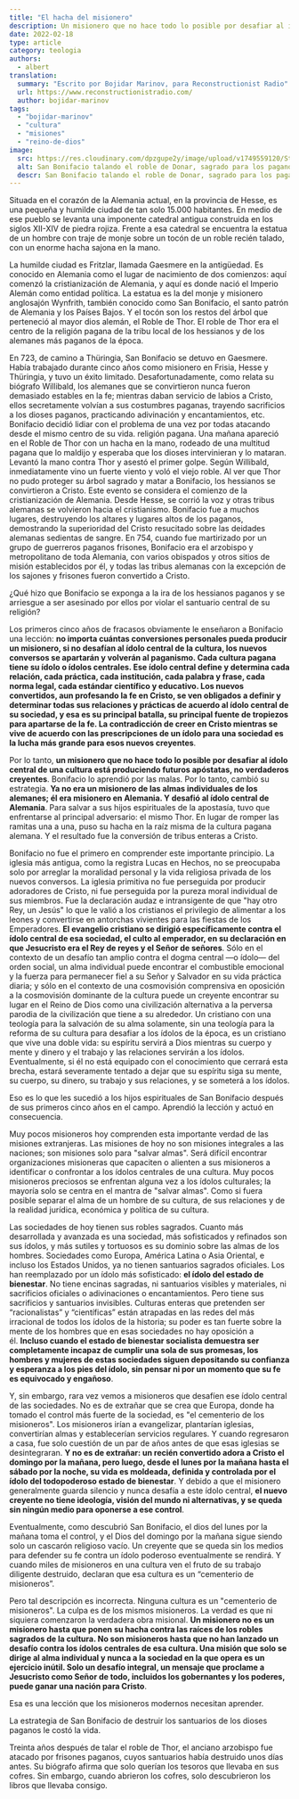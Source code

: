 ```yaml
---
title: "El hacha del misionero"
description: Un misionero que no hace todo lo posible por desafiar al ídolo central de una cultura está produciendo futuros apóstatas, no verdaderos creyentes. No importa cuántas conversiones personales pueda producir un misionero, si no desafían al ídolo central de la cultura, los nuevos conversos se apartarán y volverán al paganismo
date: 2022-02-18
type: article
category: teologia
authors: 
  - albert
translation:
  summary: "Escrito por Bojidar Marinov, para Reconstructionist Radio"
  url: https://www.reconstructionistradio.com/
  author: bojidar-marinov
tags:
  - "bojidar-marinov"
  - "cultura"
  - "misiones"
  - "reino-de-dios"
image:
  src: https://res.cloudinary.com/dpzgupe2y/image/upload/v1749559120/St-Boniface-cutting-Donar-Oak-Christmas-Tree_ncwl2h.jpg
  alt: San Bonifacio talando el roble de Donar, sagrado para los paganos alemanes
  descr: San Bonifacio talando el roble de Donar, sagrado para los paganos alemanes
---
```


Situada en el corazón de la Alemania actual, en la provincia de Hesse, es una pequeña y humilde ciudad de tan solo 15.000 habitantes. En medio de ese pueblo se levanta una imponente catedral antigua construida en los siglos XII-XIV de piedra rojiza. Frente a esa catedral se encuentra la estatua de un hombre con traje de monje sobre un tocón de un roble recién talado, con un enorme hacha sajona en la mano.

La humilde ciudad es Fritzlar, llamada Gaesmere en la antigüedad. Es conocido en Alemania como el lugar de nacimiento de dos comienzos: aquí comenzó la cristianización de Alemania, y aquí es donde nació el Imperio Alemán como entidad política. La estatua es la del monje y misionero anglosajón Wynfrith, también conocido como San Bonifacio, el santo patrón de Alemania y los Países Bajos. Y el tocón son los restos del árbol que perteneció al mayor dios alemán, el Roble de Thor. El roble de Thor era el centro de la religión pagana de la tribu local de los hessianos y de los alemanes más paganos de la época.

En 723, de camino a Thüringia, San Bonifacio se detuvo en Gaesmere. Había trabajado durante cinco años como misionero en Frisia, Hesse y Thüringia, y tuvo un éxito limitado. Desafortunadamente, como relata su biógrafo Willibald, los alemanes que se convirtieron nunca fueron demasiado estables en la fe; mientras daban servicio de labios a Cristo, ellos secretamente volvían a sus costumbres paganas, trayendo sacrificios a los dioses paganos, practicando adivinación y encantamientos, etc. Bonifacio decidió lidiar con el problema de una vez por todas atacando desde el mismo centro de su vida. religión pagana. Una mañana apareció en el Roble de Thor con un hacha en la mano, rodeado de una multitud pagana que lo maldijo y esperaba que los dioses intervinieran y lo mataran. Levantó la mano contra Thor y asestó el primer golpe. Según Willibald, inmediatamente vino un fuerte viento y voló el viejo roble. Al ver que Thor no pudo proteger su árbol sagrado y matar a Bonifacio, los hessianos se convirtieron a Cristo. Este evento se considera el comienzo de la cristianización de Alemania. Desde Hesse, se corrió la voz y otras tribus alemanas se volvieron hacia el cristianismo. Bonifacio fue a muchos lugares, destruyendo los altares y lugares altos de los paganos, demostrando la superioridad del Cristo resucitado sobre las deidades alemanas sedientas de sangre. En 754, cuando fue martirizado por un grupo de guerreros paganos frisones, Bonifacio era el arzobispo y metropolitano de toda Alemania, con varios obispados y otros sitios de misión establecidos por él, y todas las tribus alemanas con la excepción de los sajones y frisones fueron convertido a Cristo.

¿Qué hizo que Bonifacio se exponga a la ira de los hessianos paganos y se arriesgue a ser asesinado por ellos por violar el santuario central de su religión?

Los primeros cinco años de fracasos obviamente le enseñaron a Bonifacio una lección: **no importa cuántas conversiones personales pueda producir un misionero, si no desafían al ídolo central de la cultura, los nuevos conversos se apartarán y volverán al paganismo. Cada cultura pagana tiene su ídolo o ídolos centrales. Ese ídolo central define y determina cada relación, cada práctica, cada institución, cada palabra y frase, cada norma legal, cada estándar científico y educativo. Los nuevos convertidos, aun profesando la fe en Cristo, se ven obligados a definir y determinar todas sus relaciones y prácticas de acuerdo al ídolo central de su sociedad, y esa es su principal batalla, su principal fuente de tropiezos para apartarse de la fe. La contradicción de creer en Cristo mientras se vive de acuerdo con las prescripciones de un ídolo para una sociedad es la lucha más grande para esos nuevos creyentes**.

Por lo tanto, **un misionero que no hace todo lo posible por desafiar al ídolo central de una cultura está produciendo futuros apóstatas, no verdaderos creyentes**. Bonifacio lo aprendió por las malas. Por lo tanto, cambió su estrategia. **Ya no era un misionero de las almas individuales de los alemanes; él era misionero en Alemania. Y desafió al ídolo central de Alemania**. Para salvar a sus hijos espirituales de la apostasía, tuvo que enfrentarse al principal adversario: el mismo Thor. En lugar de romper las ramitas una a una, puso su hacha en la raíz misma de la cultura pagana alemana. Y el resultado fue la conversión de tribus enteras a Cristo.

Bonifacio no fue el primero en comprender este importante principio. La iglesia más antigua, como la registra Lucas en Hechos, no se preocupaba solo por arreglar la moralidad personal y la vida religiosa privada de los nuevos conversos. La iglesia primitiva no fue perseguida por producir adoradores de Cristo, ni fue perseguida por la pureza moral individual de sus miembros. Fue la declaración audaz e intransigente de que "hay otro Rey, un Jesús" lo que le valió a los cristianos el privilegio de alimentar a los leones y convertirse en antorchas vivientes para las fiestas de los Emperadores. **El evangelio cristiano se dirigió específicamente contra el ídolo central de esa sociedad, el culto al emperador, en su declaración en que Jesucristo era el Rey de reyes y el Señor de señores**. Sólo en el contexto de un desafío tan amplio contra el dogma central —o ídolo— del orden social, un alma individual puede encontrar el combustible emocional y la fuerza para permanecer fiel a su Señor y Salvador en su vida práctica diaria; y sólo en el contexto de una cosmovisión comprensiva en oposición a la cosmovisión dominante de la cultura puede un creyente encontrar su lugar en el Reino de Dios como una civilización alternativa a la perversa parodia de la civilización que tiene a su alrededor. Un cristiano con una teología para la salvación de su alma solamente, sin una teología para la reforma de su cultura para desafiar a los ídolos de la época, es un cristiano que vive una doble vida: su espíritu servirá a Dios mientras su cuerpo y mente y dinero y el trabajo y las relaciones servirán a los ídolos. Eventualmente, si él no está equipado con el conocimiento que cerrará esta brecha, estará severamente tentado a dejar que su espíritu siga su mente, su cuerpo, su dinero, su trabajo y sus relaciones, y se someterá a los ídolos.

Eso es lo que les sucedió a los hijos espirituales de San Bonifacio después de sus primeros cinco años en el campo. Aprendió la lección y actuó en consecuencia.

Muy pocos misioneros hoy comprenden esta importante verdad de las misiones extranjeras. Las misiones de hoy no son misiones integrales a las naciones; son misiones solo para "salvar almas". Será difícil encontrar organizaciones misioneras que capaciten o alienten a sus misioneros a identificar o confrontar a los ídolos centrales de una cultura. Muy pocos misioneros preciosos se enfrentan alguna vez a los ídolos culturales; la mayoría solo se centra en el mantra de "salvar almas". Como si fuera posible separar el alma de un hombre de su cultura, de sus relaciones y de la realidad jurídica, económica y política de su cultura.

Las sociedades de hoy tienen sus robles sagrados. Cuanto más desarrollada y avanzada es una sociedad, más sofisticados y refinados son sus ídolos, y más sutiles y tortuosos es su dominio sobre las almas de los hombres. Sociedades como Europa, América Latina o Asia Oriental, e incluso los Estados Unidos, ya no tienen santuarios sagrados oficiales. Los han reemplazado por un ídolo más sofisticado: **el ídolo del estado de bienestar**. No tiene encinas sagradas, ni santuarios visibles y materiales, ni sacrificios oficiales o adivinaciones o encantamientos. Pero tiene sus sacrificios y santuarios invisibles. Culturas enteras que pretenden ser “racionalistas” y “científicas” están atrapadas en las redes del más irracional de todos los ídolos de la historia; su poder es tan fuerte sobre la mente de los hombres que en esas sociedades no hay oposición a él. **Incluso cuando el estado de bienestar socialista demuestra ser completamente incapaz de cumplir una sola de sus promesas, los hombres y mujeres de estas sociedades siguen depositando su confianza y esperanza a los pies del ídolo, sin pensar ni por un momento que su fe es equivocado y engañoso**.

Y, sin embargo, rara vez vemos a misioneros que desafíen ese ídolo central de las sociedades. No es de extrañar que se crea que Europa, donde ha tomado el control más fuerte de la sociedad, es "el cementerio de los misioneros". Los misioneros irían a evangelizar, plantarían iglesias, convertirían almas y establecerían servicios regulares. Y cuando regresaron a casa, fue solo cuestión de un par de años antes de que esas iglesias se desintegraran. **Y no es de extrañar: un recién convertido adora a Cristo el domingo por la mañana, pero luego, desde el lunes por la mañana hasta el sábado por la noche, su vida es moldeada, definida y controlada por el ídolo del todopoderoso estado de bienestar**. Y debido a que el misionero generalmente guarda silencio y nunca desafía a este ídolo central, **el nuevo creyente no tiene ideología, visión del mundo ni alternativas, y se queda sin ningún medio para oponerse a ese control**.

Eventualmente, como descubrió San Bonifacio, el dios del lunes por la mañana toma el control, y el Dios del domingo por la mañana sigue siendo solo un cascarón religioso vacío. Un creyente que se queda sin los medios para defender su fe contra un ídolo poderoso eventualmente se rendirá. Y cuando miles de misioneros en una cultura ven el fruto de su trabajo diligente destruido, declaran que esa cultura es un “cementerio de misioneros”.

Pero tal descripción es incorrecta. Ninguna cultura es un "cementerio de misioneros". La culpa es de los mismos misioneros. La verdad es que ni siquiera comenzaron la verdadera obra misional. **Un misionero no es un misionero hasta que ponen su hacha contra las raíces de los robles sagrados de la cultura. No son misioneros hasta que no han lanzado un desafío contra los ídolos centrales de esa cultura. Una misión que solo se dirige al alma individual y nunca a la sociedad en la que opera es un ejercicio inútil. Solo un desafío integral, un mensaje que proclame a Jesucristo como Señor de todo, incluidos los gobernantes y los poderes, puede ganar una nación para Cristo**.

Esa es una lección que los misioneros modernos necesitan aprender.

La estrategia de San Bonifacio de destruir los santuarios de los dioses paganos le costó la vida.

Treinta años después de talar el roble de Thor, el anciano arzobispo fue atacado por frisones paganos, cuyos santuarios había destruido unos días antes. Su biógrafo afirma que solo querían los tesoros que llevaba en sus cofres. Sin embargo, cuando abrieron los cofres, solo descubrieron los libros que llevaba consigo.
